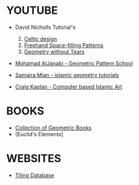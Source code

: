 # YOUTUBE
* David Nicholls Tutorial's
	1. [Celtic design](https://www.youtube.com/playlist?list=PLNwA8iiId66G9VeyRtq8jUosY1-RBET_s)
	2. [Freehand Space-filling Patterns](https://www.youtube.com/playlist?list=PLNwA8iiId66HzM1DojQzo__j08I-6yPsl)
	3. [Geometry without Tears](https://www.youtube.com/playlist?list=PLNwA8iiId66HX23HlaDITZgbIi1_iiWa1)

* [Mohamad AlJanabi - Geometric Pattern School](https://www.youtube.com/playlist?list=PLHG5uxhiqH9W3w3Hs-Mzv0i1MiYd7Hruf)
* [Samaira Mian - islamic geometry tutorials](https://www.youtube.com/playlist?list=PLHG5uxhiqH9WAEElqs6BzuTVLyCKEboSR)
* [Craig Kaplan - Computer based Islamic Art](https://www.youtube.com/watch?v=FBn6VgoF3fE&list=WL&index=8)

# BOOKS
* [Collection of Geometric Books](https://muugumuugu.github.io/bOOkshelF/islamic%20art/)
* [Euclid's Elements]
# WEBSITES
* [Tiling Database](http://www.tilingsearch.org/)